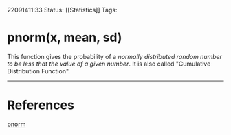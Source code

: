 22091411:33
Status:  [[Statistics]]
Tags: 

# pnorm(x, mean, sd)
This function gives the probability of a *normally distributed random number to be less that the value of a given number*. It is also called "Cumulative Distribution Function".


---
# References
[pnorm](https://www.tutorialspoint.com/r/r_normal_distribution.htm)